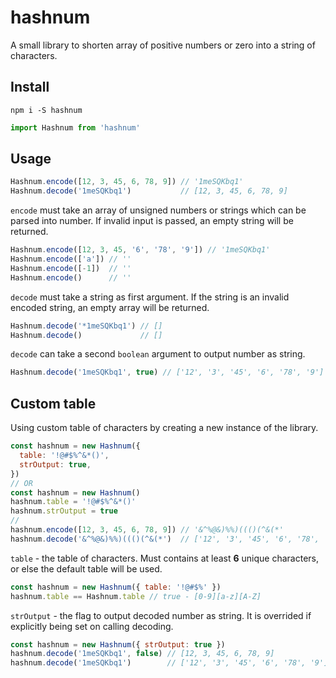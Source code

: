 # hashnum

A small library to shorten array of positive numbers or zero into a string of characters.

## Install

```
npm i -S hashnum
```

```javascript
import Hashnum from 'hashnum'
```

## Usage

```javascript
Hashnum.encode([12, 3, 45, 6, 78, 9]) // '1meSQKbq1'
Hashnum.decode('1meSQKbq1')           // [12, 3, 45, 6, 78, 9]
```

`encode` must take an array of unsigned numbers or strings which can be parsed into number.
If invalid input is passed, an empty string will be returned.

```javascript
Hashnum.encode([12, 3, 45, '6', '78', '9']) // '1meSQKbq1'
Hashnum.encode(['a']) // ''
Hashnum.encode([-1])  // ''
Hashnum.encode()      // ''
```

`decode` must take a string as first argument. If the string is an invalid encoded string,
an empty array will be returned.

```javascript
Hashnum.decode('*1meSQKbq1') // []
Hashnum.decode()             // []
```

`decode` can take a second `boolean` argument to output number as string.

```javascript
Hashnum.decode('1meSQKbq1', true) // ['12', '3', '45', '6', '78', '9']
```

## Custom table

Using custom table of characters by creating a new instance of the library.

```javascript
const hashnum = new Hashnum({
  table: '!@#$%^&*()',
  strOutput: true,
})
// OR
const hashnum = new Hashnum()
hashnum.table = '!@#$%^&*()'
hashnum.strOutput = true
//
hashnum.encode([12, 3, 45, 6, 78, 9]) // '&^%@&)%%)((()(^&(*'
hashnum.decode('&^%@&)%%)((()(^&(*')  // ['12', '3', '45', '6', '78', '9']
```

`table` - the table of characters. Must contains at least **6** unique characters, or else
the default table will be used.

```javascript
const hashnum = new Hashnum({ table: '!@#$%' })
hashnum.table == Hashnum.table // true - [0-9][a-z][A-Z]
```

`strOutput` - the flag to output decoded number as string. It is overrided
if explicitly being set on calling decoding.

```javascript
const hashnum = new Hashnum({ strOutput: true })
hashnum.decode('1meSQKbq1', false) // [12, 3, 45, 6, 78, 9]
hashnum.decode('1meSQKbq1')        // ['12', '3', '45', '6', '78', '9']
```
